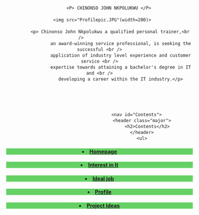 <html>
	<header>
		
           <P> CHINONSO JOHN NKPOLUKWU </P>
	   
	   <img src="Profilepic.JPG"(width=200)> 
	   
	        <p> Chinonso John Nkpolukwu a qualified personal trainer,<br />              
                    an award-winning service professional, is seeking the successful <br />
                    application of industry level experience and customer service <br />
                    expertise towards attaining a bachelor's degree in IT and <br />
                    developing a career within the IT industry.</p>
		    
		  

	                     
	    
								<nav id="Contents">
									<header class="major">
										<h2>Contents</h2>
									</header>
									<ul>
									
<h4 style="background-color:rgba(0, 180, 0, 0.6);">	                                                                     <li><a href="index.html">Homepage</a></li></h4>
<h4 style="background-color:rgba(0, 180, 0, 0.6);"><li><a href="https://s3819440.github.io/My-personal-profile-assignment2-1/">Interest in It</a></li></h4>
<h4 style="background-color:rgba(0, 180, 0, 0.6);"><li><a href="index.html">Ideal job</a></li></h4>
<h4 style="background-color:rgba(0, 180, 0, 0.6);"><li><a href="index.html">Profile</a></li></h4>
<h4 style="background-color:rgba(0, 180, 0, 0.6);"><li><a href="index.html">Project Ideas</a></li></h4>


